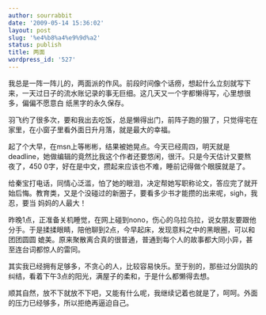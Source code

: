 ```yaml
---
author: sourrabbit
date: '2009-05-14 15:36:02'
layout: post
slug: '%e4%b8%a4%e9%9d%a2'
status: publish
title: 两面
wordpress_id: '527'
---
```


我总是一阵一阵儿的，两面派的作风。前段时间像个话痨，想起什么立刻就写下来，一天过日子的流水账记录的事无巨细。这几天又一个字都懒得写，心里想很多，偏偏不愿意白
纸黑字的永久保存。

羽飞约了很多次，要和我出去吃饭，总是懒得出门，前阵子跑的狠了，只觉得宅在家里，在小窗子里看外面日升月落，就是最大的幸福。

起了个大早，在msn上等彬彬，结果被她晃点。今天已经周四，明天就是deadline，她做编辑的竟然比我这个作者还要悠闲，很汗。只是今天估计又要熬夜了，450
0字，好在是中文，攒起来应该也不难，睡前记得做个眼膜就是了。

给秦宝打电话，同情心泛滥，怕了她的眼泪，决定帮她写职称论文，答应完了就开始后悔。教育类，又是个没碰过的新圈子，要看多少书才能攒的出来呢，sigh，我忍，要当
妈妈的人最大！

昨晚1点，正准备关机睡觉，在网上碰到nono，伤心的乌拉乌拉，说女朋友要跟他分手。于是揉揉眼睛，陪他聊到2点，今早起床，发现意料之中的黑眼圈，可以和团团圆圆
媲美。原来聚散离合真的很普通，普通到每个人的故事都大同小异，甚至连台词都惊人的雷同。

其实我已经拥有足够多，不贪心的人，比较容易快乐。至于别的，那些过分固执的纠结，看着下午3点的阳光，满屋子的柔和，于是什么都懒得去想。

顺其自然，放不下就放不下吧，又能有什么呢，我继续记着也就是了，呵呵。外面的压力已经够多，所以拒绝再逼迫自己。

